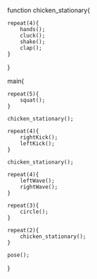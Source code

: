 
function chicken_stationary{
    
    repeat(4){
        hands();
        cluck();
        shake();
        clap();
    }
    
}

main{

    repeat(5){
        squat();
    }

    chicken_stationary();

    repeat(4){
        rightKick();
        leftKick();
    }

    chicken_stationary();

    repeat(4){
        leftWave();
        rightWave();
    }

    repeat(3){
        circle();
    }

    repeat(2){
        chicken_stationary();
    }

    pose();

}